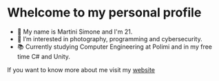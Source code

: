 # Whelcome to my personal profile
- 👋 My name is Martini Simone and I'm 21.
- 👀 I’m interested in photography, programming and cybersecurity.
- 📚 Currently studying Computer Engineering at Polimi and in my free time C# and Unity.

If you want to know more about me visit my [website](https://simone-martini.netlify.app/)

<!---
sictush/sictush is a ✨ special ✨ repository because its `README.md` (this file) appears on your GitHub profile.
You can click the Preview link to take a look at your changes.
--->
